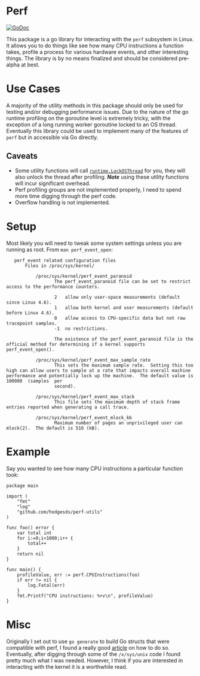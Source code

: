 # Perf
[![GoDoc](https://godoc.org/github.com/hodgesds/perf-utils?status.svg)](https://godoc.org/github.com/hodgesds/perf-utils)

This package is a go library for interacting with the `perf` subsystem in
Linux. It allows you to do things like see how many CPU instructions a function
takes, profile a process for various hardware events, and other interesting
things. The library is by no means finalized and should be considered pre-alpha
at best.

# Use Cases
A majority of the utility methods in this package should only be used for
testing and/or debugging performance issues. Due to the nature of the go
runtime profiling on the goroutine level is extremely tricky, with the
exception of a long running worker goroutine locked to an OS thread. Eventually
this library could be used to implement many of the features of `perf` but in
accessible via Go directly.

## Caveats
* Some utility functions will call
  [`runtime.LockOSThread`](https://golang.org/pkg/runtime/#LockOSThread) for
  you, they will also unlock the thread after profiling. ***Note*** using these
  utility functions will incur significant overhead.
* Perf profiling groups are not implemented properly, I need to spend more time
  digging through the perf code.
* Overflow handling is not implemented.

# Setup
Most likely you will need to tweak some system settings unless you are running as root. From `man perf_event_open`:

```
   perf_event related configuration files
       Files in /proc/sys/kernel/

           /proc/sys/kernel/perf_event_paranoid
                  The perf_event_paranoid file can be set to restrict access to the performance counters.

                  2   allow only user-space measurements (default since Linux 4.6).
                  1   allow both kernel and user measurements (default before Linux 4.6).
                  0   allow access to CPU-specific data but not raw tracepoint samples.
                  -1  no restrictions.

                  The existence of the perf_event_paranoid file is the official method for determining if a kernel supports perf_event_open().                                                                                                

           /proc/sys/kernel/perf_event_max_sample_rate
                  This sets the maximum sample rate.  Setting this too high can allow users to sample at a rate that impacts overall machine performance and potentially lock up the machine.  The default value is 100000  (samples  per     
                  second).

           /proc/sys/kernel/perf_event_max_stack
                  This file sets the maximum depth of stack frame entries reported when generating a call trace.

           /proc/sys/kernel/perf_event_mlock_kb
                  Maximum number of pages an unprivileged user can mlock(2).  The default is 516 (kB).

```

# Example
Say you wanted to see how many CPU instructions a particular function took:

```
package main

import (
	"fmt"
	"log"
	"github.com/hodgesds/perf-utils"
)

func foo() error {
	var total int
	for i:=0;i<1000;i++ {
		total++
	}
	return nil
}

func main() {
	profileValue, err := perf.CPUInstructions(foo)
	if err != nil {
		log.Fatal(err)
	}
	fmt.Printf("CPU instructions: %+v\n", profileValue)
}
```

# Misc
Originally I set out to use `go generate` to build Go structs that were
compatible with perf, I found a really good
[article](https://utcc.utoronto.ca/~cks/space/blog/programming/GoCGoCompatibleStructs)
on how to do so. Eventually, after digging through some of the `/x/sys/unix`
code I found pretty much what I was needed. However, I think if you are
interested in interacting with the kernel it is a worthwhile read.
